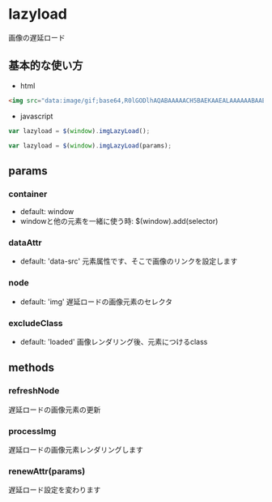 # lazyload
画像の遅延ロード

## 基本的な使い方

* html
```html
<img src="data:image/gif;base64,R0lGODlhAQABAAAAACH5BAEKAAEALAAAAAABAAEAAAICTAEAOw==" data-src="<image url>" />
```

* javascript
```js
var lazyload = $(window).imgLazyLoad();
```

```js
var lazyload = $(window).imgLazyLoad(params);
```

## params
### container
* default: window
* windowと他の元素を一緒に使う時: $(window).add(selector)

### dataAttr
* default: 'data-src'
元素属性です、そこで画像のリンクを設定します

### node
* default: 'img'
遅延ロードの画像元素のセレクタ

### excludeClass
* default: 'loaded'
画像レンダリング後、元素につけるclass

## methods
### refreshNode
遅延ロードの画像元素の更新
### processImg
遅延ロードの画像元素レンダリングします
### renewAttr(params)
遅延ロード設定を変わります




